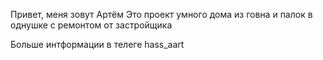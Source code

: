 Привет, меня зовут Артём
Это проект умного дома из говна и палок в однушке с ремонтом от застройщика

Больше интформации в телеге 
hass_aart

